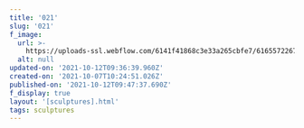 ```yaml
---
title: '021'
slug: '021'
f_image:
  url: >-
    https://uploads-ssl.webflow.com/6141f41868c3e33a265cbfe7/616557226799f820339cd6d7_021.jpg
  alt: null
updated-on: '2021-10-12T09:36:39.960Z'
created-on: '2021-10-07T10:24:51.026Z'
published-on: '2021-10-12T09:47:37.690Z'
f_display: true
layout: '[sculptures].html'
tags: sculptures
---
```



